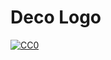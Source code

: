 # Deco Logo

[![CC0](https://licensebuttons.net/p/zero/1.0/88x31.png)](https://creativecommons.org/publicdomain/zero/1.0/)
